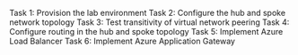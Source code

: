 Task 1: Provision the lab environment
Task 2: Configure the hub and spoke network topology
Task 3: Test transitivity of virtual network peering
Task 4: Configure routing in the hub and spoke topology
Task 5: Implement Azure Load Balancer
Task 6: Implement Azure Application Gateway
